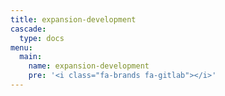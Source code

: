 ```yaml
---
title: expansion-development
cascade:
  type: docs
menu:
  main:
    name: expansion-development
    pre: '<i class="fa-brands fa-gitlab"></i>'
---
```

